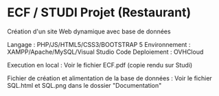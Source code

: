 # ECF / STUDI Projet (Restaurant)

Création d'un site Web dynamique avec base de données

Langage : PHP/JS/HTML5/CSS3/BOOTSTRAP 5
Environnement : XAMPP/Apache/MySQL/Visual Studio Code
Deploiement : OVHCloud

Execution en local : Voir le fichier ECF.pdf (copie rendu sur Studi)

Fichier de création et alimentation de la base de données : Voir le fichier SQL.html et SQL.png dans le dossier "Documentation"


